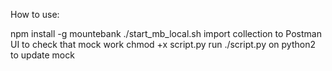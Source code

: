 How to use:

npm install -g mountebank
./start_mb_local.sh
import collection to Postman UI to check that mock work
chmod +x script.py
run ./script.py on python2 to update mock